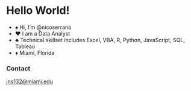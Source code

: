 # Hello World!

- ♠️ Hi, I’m @nicoserrano
- ♥️ I am a Data Analyst  
- ♣️ Technical skillset includes Excel, VBA, R, Python, JavaScript, SQL, Tableau
- ♦️ Miami, Florida

### Contact 
jns132@miami.edu



